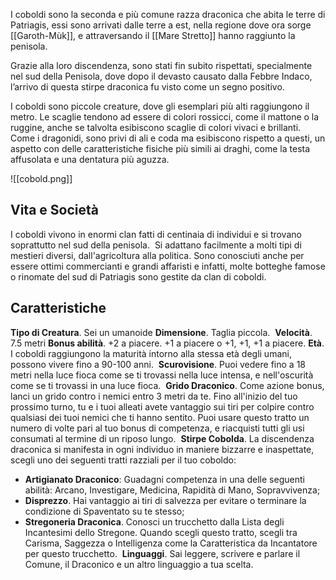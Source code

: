 I coboldi sono la seconda e più comune razza draconica che abita le terre di Patriagis, essi sono arrivati dalle terre a est, nella regione dove ora sorge [[Garoth-Mùk]], e attraversando il [[Mare Stretto]] hanno raggiunto la penisola. 

Grazie alla loro discendenza, sono stati fin subito rispettati, specialmente nel sud della Penisola, dove dopo il devasto causato dalla Febbre Indaco, l’arrivo di questa stirpe draconica fu visto come un segno positivo.

I coboldi sono piccole creature, dove gli esemplari più alti raggiungono il metro. Le scaglie tendono ad essere di colori rossicci, come il mattone o la ruggine, anche se talvolta esibiscono scaglie di colori vivaci e brillanti. Come i dragonidi, sono privi di ali e coda ma esibiscono rispetto a questi, un aspetto con delle caratteristiche fisiche più simili ai draghi, come la testa affusolata e una dentatura più aguzza. 

![[cobold.png]]
## Vita e Società

I coboldi vivono in enormi clan fatti di centinaia di individui e si trovano soprattutto nel sud della penisola. 
Si adattano facilmente a molti tipi di mestieri diversi, dall'agricoltura alla politica. Sono conosciuti anche per essere ottimi commercianti e grandi affaristi e infatti, molte botteghe famose o rinomate del sud di Patriagis sono gestite da clan di coboldi.
## Caratteristiche

**Tipo di Creatura**. Sei un umanoide
**Dimensione**. Taglia piccola. 
**Velocità**. 7.5 metri
**Bonus abilità**. +2 a piacere. +1 a piacere o +1, +1, +1 a piacere.
**Età**. I coboldi raggiungono la maturità intorno alla stessa età degli umani, possono vivere fino a 90-100 anni. 
**Scurovisione**. Puoi vedere fino a 18 metri nella luce fioca come se ti trovassi nella luce intensa, e nell'oscurità come se ti trovassi in una luce fioca. 
**Grido Draconico**. Come azione bonus, lanci un grido contro i nemici entro 3 metri da te. Fino all'inizio del tuo prossimo turno, tu e i tuoi alleati avete vantaggio sui tiri per colpire contro qualsiasi dei tuoi nemici che ti hanno sentito. Puoi usare questo tratto un numero di volte pari al tuo bonus di competenza, e riacquisti tutti gli usi consumati al termine di un riposo lungo. 
**Stirpe Cobolda**. La discendenza draconica si manifesta in ogni individuo in maniere bizzarre e inaspettate, scegli uno dei seguenti tratti razziali per il tuo coboldo:
- **Artigianato Draconico**: Guadagni competenza in una delle seguenti abilità: Arcano, Investigare, Medicina, Rapidità di Mano, Sopravvivenza;
- **Disprezzo**. Hai vantaggio ai tiri di salvezza per evitare o terminare la condizione di Spaventato su te stesso;
- **Stregoneria Draconica**. Conosci un trucchetto dalla Lista degli Incantesimi dello Stregone. Quando scegli questo tratto, scegli tra Carisma, Saggezza o Intelligenza come la Caratteristica da Incantatore per questo trucchetto. 
**Linguaggi**. Sai leggere, scrivere e parlare il Comune, il Draconico e un altro linguaggio a tua scelta.
